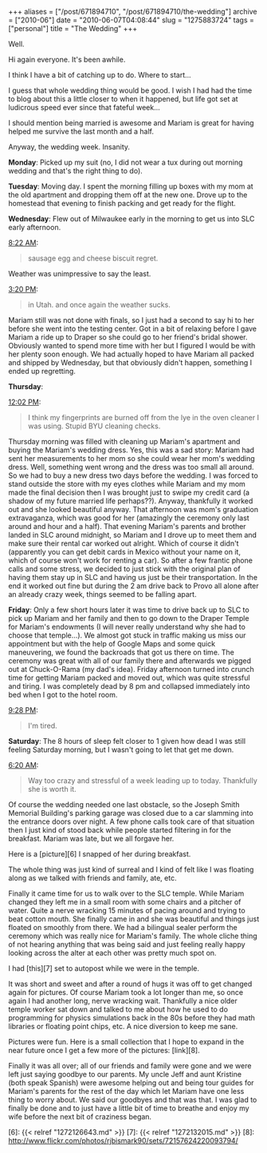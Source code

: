 +++
aliases = ["/post/671894710", "/post/671894710/the-wedding"]
archive = ["2010-06"]
date = "2010-06-07T04:08:44"
slug = "1275883724"
tags = ["personal"]
title = "The Wedding"
+++

Well.

Hi again everyone. It's been awhile.

I think I have a bit of catching up to do. Where to start...

I guess that whole wedding thing would be good. I wish I had had the time
to blog about this a little closer to when it happened, but life got set
at ludicrous speed ever since that fateful week...

I should mention being married is awesome and Mariam is great for having
helped me survive the last month and a half.

Anyway, the wedding week.  Insanity.

**Monday**: Picked up my suit (no, I did not wear a tux during out morning
wedding and that's the right thing to do).

**Tuesday**: Moving day.  I spent the morning filling up boxes with my mom
at the old apartment and dropping them off at the new one.  Drove up to
the homestead that evening to finish packing and get ready for the flight.

**Wednesday**: Flew out of Milwaukee early in the morning to get us into
SLC early afternoon.  

[8:22 AM][1]:

> sausage egg and cheese biscuit regret.

Weather was unimpressive to say the least.  

[3:20 PM][2]:

> in Utah. and once again the weather sucks.

Mariam still was not done with finals, so I just had a second to say hi to
her before she went into the testing center.  Got in a bit of relaxing
before I gave Mariam a ride up to Draper so she could go to her friend's
bridal shower.  Obviously wanted to spend more time with her but I figured
I would be with her plenty soon enough.  We had actually hoped to have
Mariam all packed and shipped by Wednesday, but that obviously didn't
happen, something I ended up regretting.

**Thursday**: 

[12:02 PM][3]:

> I think my fingerprints are burned off from the lye in the oven cleaner
> I was using. Stupid BYU cleaning checks.

Thursday morning was filled with cleaning up Mariam's apartment and buying
the Mariam's wedding dress.  Yes, this was a sad story: Mariam had sent
her measurements to her mom so she could wear her mom's wedding dress.
Well, something went wrong and the dress was too small all around.  So we
had to buy a new dress two days before the wedding.  I was forced to stand
outside the store with my eyes clothes while Mariam and my mom made the
final decision then I was brought just to swipe my credit card (a shadow
of my future married life perhaps??).  Anyway, thankfully it worked out
and she looked beautiful anyway. That afternoon was mom's graduation
extravaganza, which was good for her (amazingly the ceremony only last
around and hour and a half).  That evening Mariam's parents and brother
landed in SLC around midnight, so Mariam and I drove up to meet them and
make sure their rental car worked out alright.  Which of course it didn't
(apparently you can get debit cards in Mexico without your name on it,
which of course won't work for renting a car).  So after a few frantic
phone calls and some stress, we decided to just stick with the original
plan of having them stay up in SLC and having us just be their
transportation.  In the end it worked out fine but during the 2 am drive
back to Provo all alone after an already crazy week, things seemed to be
falling apart.

**Friday**:  Only a few short hours later it was time to drive back up to
SLC to pick up Mariam and her family and then to go down to the Draper
Temple for Mariam's endowments (I will never really understand why she had
to choose that temple...).  We almost got stuck in traffic making us miss
our appointment but with the help of Google Maps and some quick
maneuvering, we found the backroads that got us there on time.  The
ceremony was great with all of our family there and afterwards we pigged
out at Chuck-O-Rama (my dad's idea).  Friday afternoon turned into crunch
time for getting Mariam packed and moved out, which was quite stressful
and tiring.  I was completely dead by 8 pm and collapsed immediately into
bed when I got to the hotel room.

[9:28 PM][4]:

> I'm tired.

**Saturday**: The 8 hours of sleep felt closer to 1 given how dead I was
still feeling Saturday morning, but I wasn't going to let that get me
down.  

[6:20 AM][5]:

> Way too crazy and stressful of a week leading up to today. Thankfully
> she is worth it.

Of course the wedding needed one last obstacle, so the Joseph Smith
Memorial Building's parking garage was closed due to a car slamming into
the entrance doors over night.  A few phone calls took care of that
situation then I just kind of stood back while people started filtering in
for the breakfast.  Mariam was late, but we all forgave her.  

Here is a [picture][6] I snapped of her during breakfast.

The whole thing was just kind of surreal and I kind of felt like I was
floating along as we talked with friends and family, ate, etc.  

Finally it came time for us to walk over to the SLC temple.  While Mariam
changed they left me in a small room with some chairs and a pitcher of
water.  Quite a nerve wracking 15 minutes of pacing around and trying to
beat cotton mouth.  She finally came in and she was beautiful and things
just floated on smoothly from there.  We had a bilingual sealer perform
the ceremony which was really nice for Mariam's family.  The whole cliche
thing of not hearing anything that was being said and just feeling really
happy looking across the alter at each other was pretty much spot on.

I had [this][7] set to autopost while we were in the temple.

It was short and sweet and after a round of hugs it was off to get changed
again for pictures.  Of course Mariam took a lot longer than me, so once
again I had another long, nerve wracking wait.  Thankfully a nice older
temple worker sat down and talked to me about how he used to do
programming for physics simulations back in the 80s before they had math
libraries or floating point chips, etc.  A nice diversion to keep me sane.

Pictures were fun.  Here is a small collection that I hope to expand in
the near future once I get a few more of the pictures: [link][8].

Finally it was all over; all of our friends and family were gone and we
were left just saying goodbye to our parents.  My uncle Jeff and aunt
Kristine (both speak Spanish) were awesome helping out and being tour
guides for Mariam's parents for the rest of the day which let Mariam have
one less thing to worry about.  We said our goodbyes and that was that.
I was glad to finally be done and to just have a little bit of time to
breathe and enjoy my wife before the next bit of craziness began.

[1]: http://twitter.com/bismark/status/12575891948
[2]: http://twitter.com/bismark/status/12595819899
[3]: http://twitter.com/bismark/status/12649985470
[4]: http://twitter.com/bismark/status/12739340181
[5]: http://twitter.com/bismark/status/12757799753
[6]: {{< relref "1272126643.md" >}}
[7]: {{< relref "1272132015.md" >}}
[8]: http://www.flickr.com/photos/rjbismark90/sets/72157624220093794/

